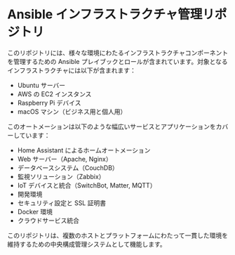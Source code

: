# Ansible インフラストラクチャ管理リポジトリ

このリポジトリには、様々な環境にわたるインフラストラクチャコンポーネントを管理するための Ansible プレイブックとロールが含まれています。対象となるインフラストラクチャには以下が含まれます：

- Ubuntu サーバー
- AWS の EC2 インスタンス
- Raspberry Pi デバイス
- macOS マシン（ビジネス用と個人用）

このオートメーションは以下のような幅広いサービスとアプリケーションをカバーしています：

- Home Assistant によるホームオートメーション
- Web サーバー（Apache, Nginx）
- データベースシステム（CouchDB）
- 監視ソリューション（Zabbix）
- IoT デバイスと統合（SwitchBot, Matter, MQTT）
- 開発環境
- セキュリティ設定と SSL 証明書
- Docker 環境
- クラウドサービス統合

このリポジトリは、複数のホストとプラットフォームにわたって一貫した環境を維持するための中央構成管理システムとして機能します。
